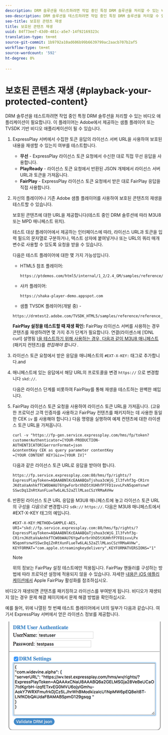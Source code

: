 ```yaml
---
description: DRM 솔루션을 테스트하려면 작업 중인 특정 DRM 솔루션을 처리할 수 있는 비디오 애플리케이션이 필요합니다. 이 플레이어는 Adobe에서 제공하는 샘플 플레이어 또는 TVSDK 기반 비디오 애플리케이션이 될 수 있습니다.
seo-description: DRM 솔루션을 테스트하려면 작업 중인 특정 DRM 솔루션을 처리할 수 있는 비디오 애플리케이션이 필요합니다. 이 플레이어는 Adobe에서 제공하는 샘플 플레이어 또는 TVSDK 기반 비디오 애플리케이션이 될 수 있습니다.
seo-title: 보호된 콘텐츠 재생
title: 보호된 콘텐츠 재생
uuid: 84f73ee7-43d0-481c-a5e7-14f92169323c
translation-type: tm+mt
source-git-commit: 1b9792a10ad606b99b6639799ac2aacb707b2af5
workflow-type: tm+mt
source-wordcount: '592'
ht-degree: 0%

---
```



# 보호된 콘텐츠 재생 {#playback-your-protected-content}

DRM 솔루션을 테스트하려면 작업 중인 특정 DRM 솔루션을 처리할 수 있는 비디오 애플리케이션이 필요합니다. 이 플레이어는 Adobe에서 제공하는 샘플 플레이어 또는 TVSDK 기반 비디오 애플리케이션이 될 수 있습니다.

1. ExpressPlay 서버에서 수집한 토큰 응답의 라이선스 서버 URL을 사용하여 보호된 내용을 재생할 수 있는지 여부를 테스트합니다.

   * **무선** - ExpressPlay 라이선스 토큰 요청에서 수신한 대로 직접 무선 응답을 사용합니다.
   * **PlayReady** - 라이선스 토큰 요청에서 반환된 JSON 개체에서 라이선스 서버 URL과 토큰을 가져옵니다.
   * **FairPlay** - ExpressPlay 라이선스 토큰 요청에서 받은 대로 FairPlay 응답을 직접 사용합니다.

1. 자신의 플레이어나 기존 Adobe 샘플 플레이어를 사용하여 보호된 콘텐츠의 재생을 테스트할 수 있습니다.

   보호된 콘텐츠에 대한 URL을 제공합니다(테스트 중인 DRM 솔루션에 따라 M3U8 또는 MPD 매니페스트 위치).

   테스트 대상 플레이어에서 제공하는 인터페이스에 따라, 라이선스 URL과 토큰을 입력 필드의 문자열로 구분하거나, 텍스트 상자에 붙여넣거나 또는 URL의 쿼리 매개 변수로 사용할 수 있도록 요청을 받을 수 있습니다.

   다음은 테스트 플레이어에 대한 몇 가지 가능성입니다.

   * HTML5 참조 플레이어:

      ```
      https://ptdemos.com/html5/internal/1_2/2.4_GM/samples/reference/reference_player.html
      ```

   * 샤카 플레이어:

      ```
      https://shaka-player-demo.appspot.com
      ```

   * 샘플 TVSDK 플레이어(개발 중) -

   ```
   https://drmtest2.adobe.com/TVSDK_HTML5/samples/reference/reference_player.html
   ```

   **FairPlay 설정을 테스트할 때 재생 확인:** FairPlay 라이선스 서버를 사용하는 경우 콘텐츠를 재생하려면 몇 가지 추가 단계가 필요합니다. 연결(라이센스에 [!DNL curl] 설명됨 [)을 테스트하기 위해 사용하는 경우, 다음과 같이 M3U8 매니페스트](../../multi-drm-workflows/quick-start/handle-the-licensing.md)(패키지 컨텐츠)를 *편집해야 합니다* .

1. 라이선스 토큰 요청에서 받은 응답을 매니페스트의 `#EXT-X-KEY:` 태그로 추가합니다.and
1. 매니페스트에 있는 응답에서 해당 URL의 프로토콜을 변경 `https://` 으로 변경합니다 `skd://`.

   다음은 라이선스 단계를 비롯하여 FairPlay를 통해 재생을 테스트하는 완벽한 예입니다.

1. FairPlay 라이선스 토큰 요청을 사용하여 라이선스 토큰 URL을 가져옵니다. (고유한 프로덕션 고객 인증자를 사용하고 FairPlay 컨텐츠를 패키지하는 데 사용한 동일한 CEK `iv` 를 사용해야 합니다.) 다음 명령을 실행하여 예제 컨텐츠에 대한 라이센스 토큰 URL을 가져옵니다.

   ```
   curl -v "https://fp-gen.service.expressplay.com/hms/fp/token? 
   customerAuthenticator=[YOUR-PRODUCTION-AUTHENTICATOR]&errorFormat=json 
   &contentKey CEK as query parameter contentKey 
   =[YOUR CONTENT KEY]&iv=[YOUR IV]"
   ```

   다음과 같은 라이선스 토큰 URL로 응답을 받아야 합니다.

   ```
   https://fp.service.expressplay.com:80/hms/fp/rights/? 
   ExpressPlayToken=AQAAABNlKcEAAABQaTjshua3cWjG_Il3fvhf3g-CR1rn 
   JKdtaVaAnhkfTCW0bWAU76YgwForbrXhD5tXUHhfP7FD1svvLPxN5qomYsnwY 
   SSwcDq1ZnRtXunFLueTw6LAL52aZllMLasCSzYRMaAVHw 
   ```

1. 반환된 라이선스 토큰 URL 응답을 M3U8 매니페스트에 놓고 라이선스 토큰 URL의 구성을 *다음으로* 변경합니다 `sdk://` `https://`. 다음은 M3U8 매니페스트에서 #EXT-X-KEY 태그의 예입니다.

   ```
   #EXT-X-KEY:METHOD=SAMPLE-AES, 
   URI="skd://fp.service.expressplay.com:80/hms/fp/rights/? 
   ExpressPlayToken=AQAAABNlKcEAAABQaTjshua3cWjG_Il3fvhf3g- 
   CR1rnJKdtaVaAnhkfTCW0bWAU76YgwForbrXhD5tXUHhfP7FD1svvLPx 
   N5qomYsnwYSSwcDq1ZnRtXunFLueTw6LAL52aZllMLasCSzYRMaAVHw", 
   KEYFORMAT="com.apple.streamingkeydelivery",KEYFORMATVERSIONS="1"
   ```

   >[!NOTE]
   >
   >위의 정보는 FairPlay 설정 테스트에만 적용됩니다. FairPlay 핸들러를 구성하는 방법에 따라 프로덕션 설정에 적용되지 않을 수 있습니다. 자세한 [내용은 iOS 애플리케이션에서](../../../programming/tvsdk-3x-ios-prog/ios-3x-drm-content-security/ios-3x-apple-fairplay-tvsdk.md) Apple FairPlay 활성화를 참조하십시오.

비디오가 재생되면 콘텐츠를 패키징하고 라이선스를 부여받게 됩니다. 비디오가 재생되지 않는 경우 문제 해결 페이지에서 문제 해결 방법을 확인하십시오.

<!--<a id="example_603D92A1F3924467B5D66EC862B8F59C"></a>-->

예를 들어, 위에 나열된 첫 번째 테스트 플레이어에서 UI의 일부가 다음과 같습니다. 여기서 ExpressPlay 서버에서 얻은 라이센스 정보를 제공합니다.

<!--<a id="fig_zjy_q2c_rw"></a>-->

![](assets/sample-player-drm-settings-web.png)

